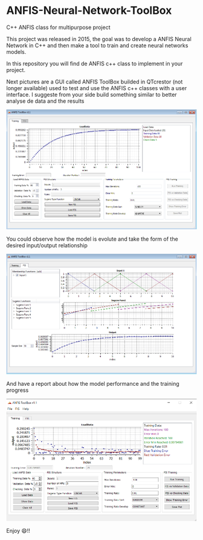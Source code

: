 # ANFIS-Neural-Network-ToolBox
C++ ANFIS  class for multipurpose project

This project was released in 2015, the goal was to develop a ANFIS Neural Network in C++ and then make a tool to train and create neural networks models.

In this repository you will find de ANFIS c++ class to implement in your project.

Next pictures are a GUI called ANFIS ToolBox builded in QTcrestor (not longer available) used to test and use the ANFIS c++ classes with a user interface. I suggeste from your side build something similar to better analyse de data and the results

![ANFIS ToolBox](/images/load_data.png)

You could observe how the model is evolute and take the form of the desired input/output relationship

![ANFIS memberships](/images/anfis.png)

And have a report about how the model performance and the training progress

![ANFIS training](/images/training.png)

Enjoy :smile:!!
